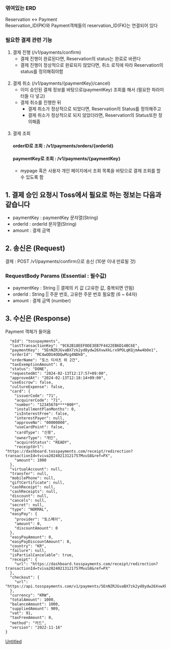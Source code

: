 

### 엮여있는 ERD
Reservation <-> Payment  
Reservation_ID(PK)와 Payment객체들의 reservation_ID(FK)는 연결되어 있다  

### 필요한 결제 관련 기능
1. 결제 진행 (/v1/payments/confirm)
   - 결제 진행이 완료된다면, Reservation의 status는 완료로 바뀐다
   - 결제 진행이 정상적으로 완료되지 않았다면, 취소 로직에 따라 Reservation의 status를 정의해줘야함   
     </br>
2. 결제 취소 (/v1/payments/{paymentKey}/cancel)
   - 이미 승인된 결제 정보를 바탕으로(paymentKey) 조회를 해서 (필요한 파라미터들 다 넣고)
   - 결제 취소를 진행한 뒤
     - 결제 취소가 정상적으로 되었다면, Reservation의 Status를 정의해주고
     - 결제 취소가 정상적으로 되지 않았더라면, Reservation의 Status또한 정의해줌  
       </br>
3. 결제 조회
    ####  orderID로 조회 : /v1/payments/orders/{orderId}
    #### paymentKey로 조회 : /v1/payments/{paymentKey}
   - mypage 혹은 사용자 개인 페이지에서 조회 목록을 바탕으로 결제 조회를 할 수 있도록 함

## 1. 결제 승인 요청시 Toss에서 필요로 하는 정보는 다음과 같습니다
- paymentKey : paymentKey 문자열(String)
- orderId : orderId 문자열(String)
- amount : 결제 금액

## 2. 송신은 (Request)
결제 : POST /v1/payments/confirm으로 송신 (10분 이내 만료될 것)

### RequestBody Params (Essential : 필수값)
- paymentKey : String || 결제의 키 값 (고유한 값, 중복되면 안됨)  
- orderId : String || 주문 번호, 고유한 주문 번호 필요함 (6 ~ 64자)  
- amount : 결제 금액 (number)  

## 3. 수신은 (Response)
Payment 객체가 들어옴
```
  "mId": "tosspayments",
  "lastTransactionKey": "9C62B18EEF0DE3EB7F4422EB6D14BC6E",
  "paymentKey": "5EnNZRJGvaBX7zk2yd8ydw26XvwXkLrx9POLqKQjmAw4b0e1",
  "orderId": "MC4wODU4ODQwMzg4NDk0",
  "orderName": "토스 티셔츠 외 2건",
  "taxExemptionAmount": 0,
  "status": "DONE",
  "requestedAt": "2024-02-13T12:17:57+09:00",
  "approvedAt": "2024-02-13T12:18:14+09:00",
  "useEscrow": false,
  "cultureExpense": false,
  "card": {
    "issuerCode": "71",
    "acquirerCode": "71",
    "number": "12345678****000*",
    "installmentPlanMonths": 0,
    "isInterestFree": false,
    "interestPayer": null,
    "approveNo": "00000000",
    "useCardPoint": false,
    "cardType": "신용",
    "ownerType": "개인",
    "acquireStatus": "READY",
    "receiptUrl": "https://dashboard.tosspayments.com/receipt/redirection?transactionId=tviva20240213121757MvuS8&ref=PX",
    "amount": 1000
  },
  "virtualAccount": null,
  "transfer": null,
  "mobilePhone": null,
  "giftCertificate": null,
  "cashReceipt": null,
  "cashReceipts": null,
  "discount": null,
  "cancels": null,
  "secret": null,
  "type": "NORMAL",
  "easyPay": {
    "provider": "토스페이",
    "amount": 0,
    "discountAmount": 0
  },
  "easyPayAmount": 0,
  "easyPayDiscountAmount": 0,
  "country": "KR",
  "failure": null,
  "isPartialCancelable": true,
  "receipt": {
    "url": "https://dashboard.tosspayments.com/receipt/redirection?transactionId=tviva20240213121757MvuS8&ref=PX"
  },
  "checkout": {
    "url": "https://api.tosspayments.com/v1/payments/5EnNZRJGvaBX7zk2yd8ydw26XvwXkLrx9POLqKQjmAw4b0e1/checkout"
  },
  "currency": "KRW",
  "totalAmount": 1000,
  "balanceAmount": 1000,
  "suppliedAmount": 909,
  "vat": 91,
  "taxFreeAmount": 0,
  "method": "카드",
  "version": "2022-11-16"
}
```
[Untitled](https://prod-files-secure.s3.us-west-2.amazonaws.com/c69962b0-3951-485b-b10a-5bb29576bba8/99a5b850-546d-4660-a98d-4e64958550d2/Untitled.png)